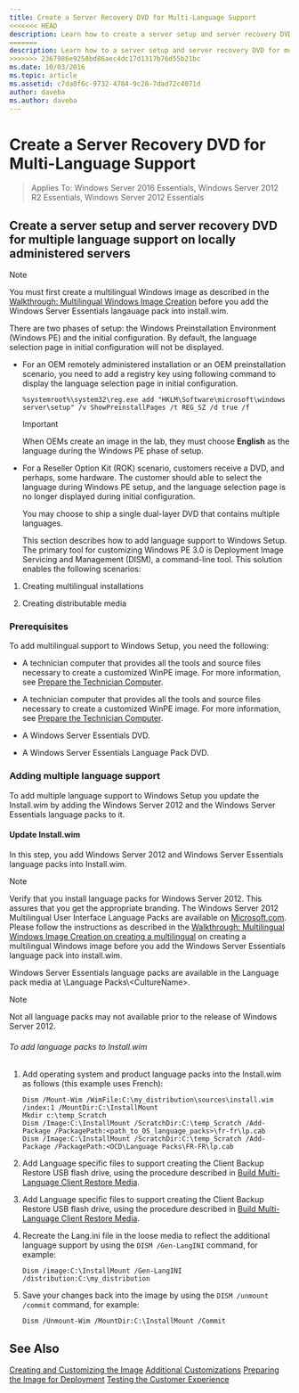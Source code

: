 ```yaml
---
title: Create a Server Recovery DVD for Multi-Language Support
<<<<<<< HEAD
description: Learn how to create a server setup and server recovery DVD for multiple language support on locally administered servers.
=======
description: Learn how to a server setup and server recovery DVD for multiple language support on locally administered servers.
>>>>>>> 2367986e9258bd86aec4dc17d1317b76d55b21bc
ms.date: 10/03/2016
ms.topic: article
ms.assetid: c7da0f6c-9732-4784-9c28-7dad72c4071d
author: daveba
ms.author: daveba
---
```


# Create a Server Recovery DVD for Multi-Language Support

>Applies To: Windows Server 2016 Essentials, Windows Server 2012 R2 Essentials, Windows Server 2012 Essentials

##  <a name="BKMK_MLHeadedRecovery"></a> Create a server setup and server recovery DVD for multiple language support on locally administered servers

> [!NOTE]
>  You must first create a multilingual Windows image as described in the [Walkthrough: Multilingual Windows Image Creation](/previous-versions/windows/it-pro/windows-8.1-and-8/jj126995(v=win.10)) before you add the  Windows Server Essentials langauage pack into install.wim.

 There are two phases of setup: the Windows Preinstallation Environment (Windows PE) and the initial configuration. By default, the language selection page in initial configuration will not be displayed.

- For an OEM remotely administered installation or an OEM preinstallation scenario, you need to add a registry key using following command to display the language selection page in initial configuration.

  ```
  %systemroot%\system32\reg.exe add "HKLM\Software\microsoft\windows server\setup" /v ShowPreinstallPages /t REG_SZ /d true /f
  ```

  > [!IMPORTANT]
  >  When OEMs create an image in the lab, they must choose **English** as the language during the Windows PE phase of setup.

- For a Reseller Option Kit (ROK) scenario, customers receive a DVD, and perhaps, some hardware. The customer should able to select the language during Windows PE setup, and the language selection page is no longer displayed during initial configuration.

  You may choose to ship a single dual-layer DVD that contains multiple languages.

  This section describes how to add language support to Windows Setup. The primary tool for customizing Windows PE 3.0 is Deployment Image Servicing and Management (DISM), a command-line tool. This solution enables the following scenarios:

1.  Creating multilingual installations

2.  Creating distributable media

### Prerequisites
 To add multilingual support to Windows Setup, you need the following:


-   A technician computer that provides all the tools and source files necessary to create a customized WinPE image. For more information, see [Prepare the Technician Computer](Prepare-the-Technician-Computer.md).

-   A technician computer that provides all the tools and source files necessary to create a customized WinPE image. For more information, see [Prepare the Technician Computer](../install/Prepare-the-Technician-Computer.md).


-   A  Windows Server Essentials DVD.

-   A  Windows Server Essentials Language Pack DVD.

###  <a name="BKMK_Steps"></a> Adding multiple language support
 To add multiple language support to Windows Setup you update the Install.wim by adding the  Windows Server 2012 and the  Windows Server Essentials language packs to it.

#### Update Install.wim
 In this step, you add  Windows Server 2012 and  Windows Server Essentials language packs into Install.wim.

> [!NOTE]
>  Verify that you install language packs for  Windows Server 2012. This assures that you get the appropriate branding. The  Windows Server 2012 Multilingual User Interface Language Packs are available on [Microsoft.com](https://www.microsoft.com/OEM/en/installation/downloads/Pages/technical-downloads.aspx). Please follow the instructions as described in the [Walkthrough: Multilingual Windows Image Creation on creating a multilingual](/previous-versions/windows/it-pro/windows-8.1-and-8/jj126995(v=win.10)) on creating a multilingual Windows image before you add the Windows Server Essentials language pack into install.wim.
>
>  Windows Server Essentials language packs are available in the Language pack media at \Language Packs\\<CultureName\>.

> [!NOTE]
>  Not all language packs may not available prior to the release of  Windows Server 2012.

###### To add language packs to Install.wim

1.  Add operating system and product language packs into the Install.wim as follows (this example uses French):

    ```
    Dism /Mount-Wim /WimFile:C:\my_distribution\sources\install.wim /index:1 /MountDir:C:\InstallMount
    Mkdir c:\temp_Scratch
    Dism /Image:C:\InstallMount /ScratchDir:C:\temp_Scratch /Add-Package /PackagePath:<path_to_OS_language_packs>\fr-fr\lp.cab
    Dism /Image:C:\InstallMount /ScratchDir:C:\temp_Scratch /Add-Package /PackagePath:<OCD\Language Packs\FR-FR\lp.cab

    ```


2.  Add Language specific files to support creating the Client Backup Restore USB flash drive, using the procedure described in [Build Multi-Language Client Restore Media](Build-Multi-Language-Client-Restore-Media.md).

2.  Add Language specific files to support creating the Client Backup Restore USB flash drive, using the procedure described in [Build Multi-Language Client Restore Media](../install/Build-Multi-Language-Client-Restore-Media.md).


3.  Recreate the Lang.ini file in the loose media to reflect the additional language support by using the `DISM /Gen-LangINI` command, for example:

    ```
    Dism /image:C:\InstallMount /Gen-LangINI /distribution:C:\my_distribution

    ```

4.  Save your changes back into the image by using the `DISM /unmount /commit` command, for example:

    ```
    Dism /Unmount-Wim /MountDir:C:\InstallMount /Commit
    ```

## See Also

 [Creating and Customizing the Image](Creating-and-Customizing-the-Image.md)
 [Additional Customizations](Additional-Customizations.md)
 [Preparing the Image for Deployment](Preparing-the-Image-for-Deployment.md)
 [Testing the Customer Experience](Testing-the-Customer-Experience.md)